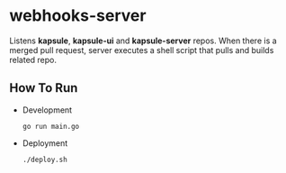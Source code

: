 # webhooks-server

Listens **kapsule**, **kapsule-ui** and **kapsule-server** repos. When there is a merged pull request, server executes a shell script that pulls and builds related repo. 

## How To Run

- Development

	`go run main.go`

- Deployment

	`./deploy.sh`
